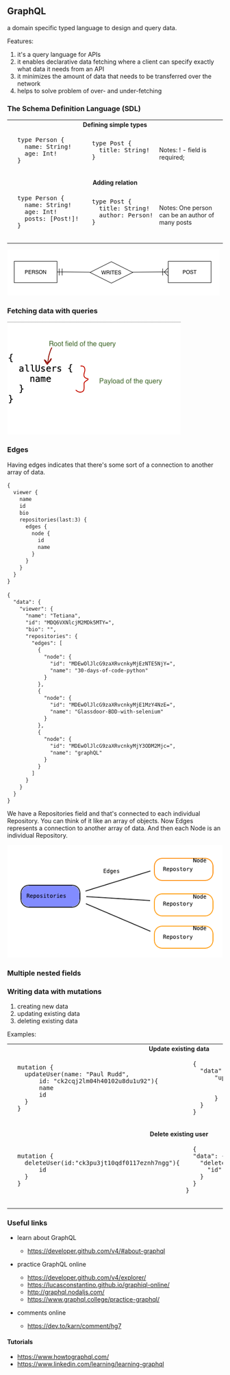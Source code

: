 ## GraphQL

a domain specific typed language to design and query data.

Features:

1. it's a query language for APIs 
2. it enables declarative data fetching where a client can specify exactly what data it needs from an API
3. it minimizes the amount of data that needs to be transferred over the network
4. helps to solve problem of over- and under-fetching

### The Schema Definition Language (SDL)

<table>
    <tr>
        <td align=center colspan=3><b>Defining simple types</b></td>
    </tr>
    <tr>
        <td>
        <pre>
  type Person {
    name: String!
    age: Int!
  }
        </pre>
        </td>
        <td align=top>
        <pre>
  type Post {
    title: String!
  }
        </pre>
        </td>
        <td>Notes: ! - field is required; </td>
    </tr>
    <tr>
        <td align=center colspan=3><b>Adding relation</b></td>
    </tr>
    <tr>
        <td>
        <pre>
  type Person {
    name: String!
    age: Int!
    posts: [Post!]!
  }
        </pre>
        </td>
        <td>
        <pre>
  type Post {
    title: String!
    author: Person!
  }
        </pre>
        </td>
        <td>Notes: One person can be an author of many posts </td>
    </tr>
</table>

![1-to-many relation](relation.png)

### Fetching data with queries

![query example](fetching_data_with_queries.png)

### Edges

Having edges indicates that there's some sort of a connection to another array of data. 

```text
{
  viewer {
    name
    id
    bio
    repositories(last:3) {
      edges {
        node {
          id
          name
        }
      }
    }
  }
}

{
  "data": {
    "viewer": {
      "name": "Tetiana",
      "id": "MDQ6VXNlcjM2MDk5MTY=",
      "bio": "",
      "repositories": {
        "edges": [
          {
            "node": {
              "id": "MDEwOlJlcG9zaXRvcnkyMjEzNTE5NjY=",
              "name": "30-days-of-code-python"
            }
          },
          {
            "node": {
              "id": "MDEwOlJlcG9zaXRvcnkyMjE1MzY4NzE=",
              "name": "Glassdoor-BDD-with-selenium"
            }
          },
          {
            "node": {
              "id": "MDEwOlJlcG9zaXRvcnkyMjY3ODM2Mjc=",
              "name": "graphQL"
            }
          }
        ]
      }
    }
  }
}
```
 We have a Repositories field and that's connected to each individual Repository. 
 You can think of it like an array of objects. 
 Now Edges represents a connection to another array of data. 
 And then each Node is an individual Repository.

![](edges.png)

### Multiple nested fields



### Writing data with mutations

1. creating new data
2. updating existing data
3. deleting existing data

Examples:

<table>
    <tr>
        <td align=center colspan=2><b>Update existing data</b></td>
    </tr>
    <tr>
        <td>
        <pre>
  mutation {
    updateUser(name: "Paul Rudd", 
        id: "ck2cqj2lm04h40102u8du1u92"){
        name
        id
    }
  }
        </pre>
        </td>
        <td>
        <pre>
  {
    "data": {
        "updateUser": {
            "name": "Paul Rudd",
            "id": "ck2cqj2lm04h40102u8du1u92"
        }
    }
  }
        </pre>
        </td>
    </tr>
    <tr>
        <td align=center colspan=3><b>Delete existing user</b></td>
    </tr>
    <tr>
        <td>
        <pre>
  mutation {
    deleteUser(id:"ck3pu3jt10qdf0117eznh7ngg"){
        id
    }
  }
        </pre>
        </td>
        <td>
        <pre>
  {
  "data": {
    "deleteUser": {
      "id": "ck3pu3jt10qdf0117eznh7ngg"
    }
  }
}
        </pre>
        </td>
    </tr>
</table>


### Useful links

- learn about GraphQL
    
    - https://developer.github.com/v4/#about-graphql

- practice GraphQL online
    
    - https://developer.github.com/v4/explorer/
    - https://lucasconstantino.github.io/graphiql-online/
    - http://graphql.nodaljs.com/
    - https://www.graphql.college/practice-graphql/
    
- comments online
    
    - https://dev.to/karn/comment/hg7
    
    
#### Tutorials

- https://www.howtographql.com/
- https://www.linkedin.com/learning/learning-graphql

    


